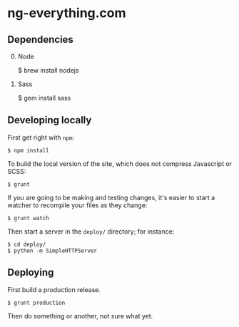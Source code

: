 ng-everything.com
=================

Dependencies
------------

0. Node

    $ brew install nodejs

0. Sass

    $ gem install sass


Developing locally
------------------

First get right with `npm`:

    $ npm install

To build the local version of the site, which does not compress Javascript
or SCSS:

    $ grunt

If you are going to be making and testing changes, it's easier to start
a watcher to recompile your files as they change: 
    
    $ grunt watch

Then start a server in the `deploy/` directory; for instance:

    $ cd deploy/
    $ python -m SimpleHTTPServer


Deploying
---------

First build a production release.

    $ grunt production

Then do something or another, not sure what yet.
